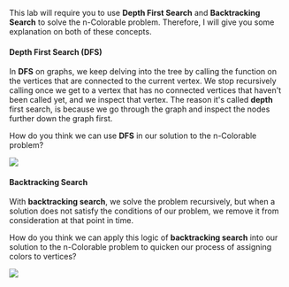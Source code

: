 <!-- title={nColorable} -->

<!-- concepts={Depth First Search (DFS)} -->

<!--badges={Python:15,Algorithms:15}-->

This lab will require you to use **Depth First Search** and **Backtracking Search** to solve the n-Colorable problem. Therefore, I will give you some explanation on both of these concepts.

#### Depth First Search (DFS)

In **DFS** on graphs, we keep delving into the tree by calling the function on the vertices that are connected to the current vertex. We stop recursively calling once we get to a vertex that has no connected vertices that haven't been called yet, and we inspect that vertex. The reason it's called **depth** first search, is because we go through the graph and inspect the nodes further down the graph first. 

How do you think we can use **DFS** in our solution to the n-Colorable problem?

<img src="https://1.bp.blogspot.com/-Tp1gf91ND18/VGOcBcrpN-I/AAAAAAAAADE/xnDmuVWTIP8/s1600/DepthFirst.gif">



#### Backtracking Search

With **backtracking search**, we solve the problem recursively, but when a solution does not satisfy the conditions of our problem, we remove it from consideration at that point in time. 

How do you think we can apply this logic of **backtracking search** into our solution to the n-Colorable problem to quicken our process of assigning colors to vertices?

<img src="https://www.globalsoftwaresupport.com/wp-content/uploads/2019/09/N%C3%A9vtelen-terv-42-min-400x193.jpg">